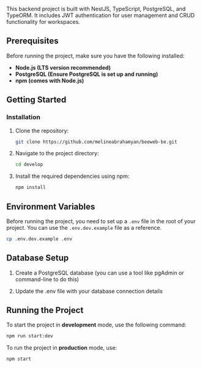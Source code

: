 This backend project is built with NestJS, TypeScript, PostgreSQL, and TypeORM. It includes JWT authentication for user management and CRUD functionality for workspaces.


## Prerequisites

Before running the project, make sure you have the following installed:

- **Node.js (LTS version recommended)** 
- **PostgreSQL (Ensure PostgreSQL is set up and running)**
- **npm (comes with Node.js)**

## Getting Started

### Installation

1. Clone the repository:

   ```bash
   git clone https://github.com/melineabrahamyan/beeweb-be.git
   ```

2. Navigate to the project directory:

   ```bash
   cd develop
   ```

3. Install the required dependencies using npm:

   ```bash
   npm install
   ```

## Environment Variables

Before running the project, you need to set up a `.env` file in the root of your project. You can use the `.env.dev.example` file as a reference.

```bash
cp .env.dev.example .env
```

## Database Setup

1. Create a PostgreSQL database (you can use a tool like pgAdmin or command-line to do this)

2. Update the .env file with your database connection details

## Running the Project

To start the project in **development** mode, use the following command:

```bash
npm run start:dev
```

To run the project in **production** mode, use:

```bash
npm start
```
